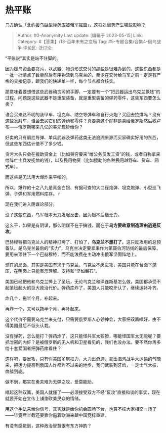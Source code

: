 # 热平账
[乌方确认「北约援乌巨型弹药库被俄军摧毁」，这将对局势产生哪些影响？](https://www.zhihu.com/question/600928924/answer/3028129947)

> Author: #0-Anonymity
> Last update: [编辑于 2023-05-15]
> Link:
> Category: #【答集】/13-百年未有之变局
> Tag: #5-专题合集/合集4-俄乌战争
> 评论区:
> 泛讨论:

“平账说”其实是站不住脚的。

因为援乌资金要贪污，以武器、物资形式交付的那些是很难办到的。这些东西都是一批一批清点了数量然后有序物流到乌克兰的，至少在交付给乌军之前一定是有严格的交接记录，跟我们的快递单一样，每个节点都会核实。

那意味着要想借这些武器动贪污的手脚，一定要有一个“把武器运出乌克兰换钱”的过程。问题是这些武器不是重型装备，就是重型装备的弹药零件，这些东西要怎么卖？

谁会买来路不明的装甲车、坦克车、防空导弹车和自行火炮？买回去拉煤吗？没有这些发射车，谁会去买它们的弹药和零件？真要卖这个除非是卖给俄罗斯然后收卢布——俄罗斯哪来几亿的美元现钞给你？

好卖的只有肩扛导弹、单兵武器及弹药这类无法追溯来源而买家确实好用的东西，但这些东西估计值不了多少钱。

贪污大头只会在援助资金上（比如哭穷要来“给公务员发工资”的钱，或者自称拿来给阵亡士兵发抚恤的钱），以及民用物资（比如援助的各种民用越野车、货车、厢式车）。

而这些是无法用大爆炸来平帐的。

所以，爆炸的十之八九是真金白银、有据可查的大口径炮弹、坦克炮弹、小型巡飞弹、子弹和军用燃料库存。 r

现在我们进入阴谋论部分。

没了这些东西，乌军根本无力发起反击，因为根本后继无力。

这么干，如果是有阴谋，那么阴谋不在于搞钱，而在于**乌方要故意制造理由逃避反攻**。

巴赫穆特把乌克兰人的精神打垮了、打怕了，**乌克兰不想打了**。这只反攻用的总预备队，是乌克兰最后的“实力”，乌克兰决定要拿来作为第聂伯河防线的最后保障，要用来顶住下一个巴赫穆特，而不能浪费在主动冲击俄军坚固阵地上。

现在的局面，其实是美国有求于乌克兰，乌克兰不愿进攻，美国只能在台面下施压，在明面上只能表示理解、支持和“坚如磐石”。

美国已经把他和乌克兰捧上了圣坛，无论乌克兰和泽连斯基怎么做，美国都承受不起圣坛起火的巨大政治代价。弹药库炸了，美国人只能咬牙认了，继续运补补齐。

炸几个，拖半个月，补起来。

再炸一个，又可以拖半个月，再补起来。

这个代价不需要乌克兰来支付，只需要俄罗斯人心领神会，大家把双簧唱好，由不得美国最后不低头认栽。

没有弹药，怎么能打？弹药炸了，这只能怪共军太狡猾，哪能怪国军太无能呢？要抓泄密的内奸？是被俄罗斯的无人机和卫星看见的，我们也没办法。要不然你再多给十套爱国者把弹药库看住？

这样吧，要反攻，只有你美国多努把力，大力出奇迹，拿出海湾战争大运输的气魄来，把运力提高到俄国人炸都炸不过来的地步，我们武装到牙齿，一定士气大振，血战到底。

做不到，那实在勇夫难为无弹之攻，爱莫能助。

唱起这种双簧，美国人就懂了——必须接受双方不经“反攻”直接和谈的事实，现在就要开始在宣传上铺垫欧美民众的情绪。

用这个手法来给你信号，其实就是给你机会圆场下台，也算不枉大家相交一场了——毕竟后半截还要靠你逼着欧洲来跟中国竞标重建。

有没有感觉到，这种政治智慧很有东方神韵？
